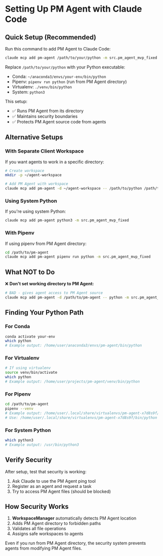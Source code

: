 # Setting Up PM Agent with Claude Code

## Quick Setup (Recommended)

Run this command to add PM Agent to Claude Code:

```bash
claude mcp add pm-agent /path/to/your/python -m src.pm_agent_mvp_fixed
```

Replace `/path/to/your/python` with your Python executable:
- Conda: `~/anaconda3/envs/your-env/bin/python`
- Pipenv: `pipenv run python` (run from PM Agent directory)
- Virtualenv: `./venv/bin/python`
- System: `python3`

This setup:
- ✅ Runs PM Agent from its directory
- ✅ Maintains security boundaries
- ✅ Protects PM Agent source code from agents

## Alternative Setups

### With Separate Client Workspace

If you want agents to work in a specific directory:

```bash
# Create workspace
mkdir -p ~/agent-workspace

# Add PM Agent with workspace
claude mcp add pm-agent -d ~/agent-workspace -- /path/to/python /path/to/pm-agent/src/pm_agent_mvp_fixed.py
```

### Using System Python

If you're using system Python:

```bash
claude mcp add pm-agent python3 -m src.pm_agent_mvp_fixed
```

### With Pipenv

If using pipenv from PM Agent directory:

```bash
cd /path/to/pm-agent
claude mcp add pm-agent pipenv run python -m src.pm_agent_mvp_fixed
```

## What NOT to Do

❌ **Don't set working directory to PM Agent:**
```bash
# BAD - gives agent access to PM Agent source
claude mcp add pm-agent -d /path/to/pm-agent -- python -m src.pm_agent_mvp_fixed
```

## Finding Your Python Path

### For Conda
```bash
conda activate your-env
which python
# Example output: /home/user/anaconda3/envs/pm-agent/bin/python
```

### For Virtualenv
```bash
# If using virtualenv
source venv/bin/activate
which python
# Example output: /home/user/projects/pm-agent/venv/bin/python
```

### For Pipenv
```bash
cd /path/to/pm-agent
pipenv --venv
# Example output: /home/user/.local/share/virtualenvs/pm-agent-x7d8s9f/
# Use: /home/user/.local/share/virtualenvs/pm-agent-x7d8s9f/bin/python
```

### For System Python
```bash
which python3
# Example output: /usr/bin/python3
```

## Verify Security

After setup, test that security is working:

1. Ask Claude to use the PM Agent ping tool
2. Register as an agent and request a task
3. Try to access PM Agent files (should be blocked)

## How Security Works

1. **WorkspaceManager** automatically detects PM Agent location
2. Adds PM Agent directory to forbidden paths
3. Validates all file operations
4. Assigns safe workspaces to agents

Even if you run from PM Agent directory, the security system prevents agents from modifying PM Agent files.
